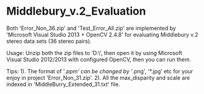 # Middlebury_v.2_Evaluation

Both 'Error_Non_36.zip' and 'Test_Error_All.zip' are implemented by 'Microsoft Visual Studio 2013 + OpenCV 2.4.8' for evaluating Middlebury v.2 stereo data sets (36 stereo pairs). 

Usage:
Unzip both the zip files to 'D:\\', then open it by using Microsoft Visual Studio 2012/2013 with configured OpenCV, then you can run them.

Tips: 
1). The format of '*.ppm' can be changed by '*.png', '*.jpg' etc for your enjoy in project 'Error_Non_31.zip'.
2). All the max_disparity and scale are indexed in 'MiddleBurry_Extended_31.txt' file.
